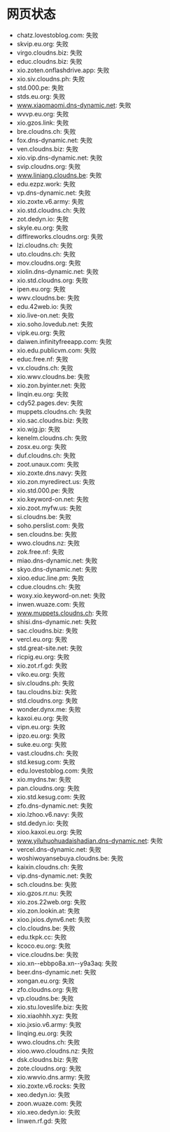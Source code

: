 # 网页状态
- chatz.lovestoblog.com: 失败
- skvip.eu.org: 失败
- virgo.cloudns.biz: 失败
- educ.cloudns.biz: 失败
- xio.zoten.onflashdrive.app: 失败
- xio.siv.cloudns.ph: 失败
- std.000.pe: 失败
- stds.eu.org: 失败
- www.xiaomaomi.dns-dynamic.net: 失败
- wvvp.eu.org: 失败
- xio.gzos.link: 失败
- bre.cloudns.ch: 失败
- fox.dns-dynamic.net: 失败
- ven.cloudns.biz: 失败
- xio.vip.dns-dynamic.net: 失败
- svip.cloudns.org: 失败
- www.liniang.cloudns.be: 失败
- edu.ezpz.work: 失败
- vp.dns-dynamic.net: 失败
- xio.zoxte.v6.army: 失败
- xio.std.cloudns.ch: 失败
- zot.dedyn.io: 失败
- skyle.eu.org: 失败
- diffireworks.cloudns.org: 失败
- lzi.cloudns.ch: 失败
- uto.cloudns.ch: 失败
- mov.cloudns.org: 失败
- xiolin.dns-dynamic.net: 失败
- xio.std.cloudns.org: 失败
- ipen.eu.org: 失败
- wwv.cloudns.be: 失败
- edu.42web.io: 失败
- xio.live-on.net: 失败
- xio.soho.lovedub.net: 失败
- vipk.eu.org: 失败
- daiwen.infinityfreeapp.com: 失败
- xio.edu.publicvm.com: 失败
- educ.free.nf: 失败
- vx.cloudns.ch: 失败
- xio.wwv.cloudns.be: 失败
- xio.zon.byinter.net: 失败
- linqin.eu.org: 失败
- cdy52.pages.dev: 失败
- muppets.cloudns.ch: 失败
- xio.sac.cloudns.biz: 失败
- xio.wjg.jp: 失败
- kenelm.cloudns.ch: 失败
- zosx.eu.org: 失败
- duf.cloudns.ch: 失败
- zoot.unaux.com: 失败
- xio.zoxte.dns.navy: 失败
- xio.zon.myredirect.us: 失败
- xio.std.000.pe: 失败
- xio.keyword-on.net: 失败
- xio.zoot.myfw.us: 失败
- si.cloudns.be: 失败
- soho.perslist.com: 失败
- sen.cloudns.be: 失败
- wwo.cloudns.nz: 失败
- zok.free.nf: 失败
- miao.dns-dynamic.net: 失败
- skyo.dns-dynamic.net: 失败
- xioo.educ.line.pm: 失败
- cdue.cloudns.ch: 失败
- woxy.xio.keyword-on.net: 失败
- inwen.wuaze.com: 失败
- www.muppets.cloudns.ch: 失败
- shisi.dns-dynamic.net: 失败
- sac.cloudns.biz: 失败
- vercl.eu.org: 失败
- std.great-site.net: 失败
- ricpig.eu.org: 失败
- xio.zot.rf.gd: 失败
- viko.eu.org: 失败
- siv.cloudns.ph: 失败
- tau.cloudns.biz: 失败
- std.cloudns.org: 失败
- wonder.dynx.me: 失败
- kaxoi.eu.org: 失败
- vipn.eu.org: 失败
- ipzo.eu.org: 失败
- suke.eu.org: 失败
- vast.cloudns.ch: 失败
- std.kesug.com: 失败
- edu.lovestoblog.com: 失败
- xio.mydns.tw: 失败
- pan.cloudns.org: 失败
- xio.std.kesug.com: 失败
- zfo.dns-dynamic.net: 失败
- xio.lzhoo.v6.navy: 失败
- std.dedyn.io: 失败
- xioo.kaxoi.eu.org: 失败
- www.yiluhuohuadaishadian.dns-dynamic.net: 失败
- vercel.dns-dynamic.net: 失败
- woshiwoyansebuya.cloudns.be: 失败
- kaixin.cloudns.ch: 失败
- vip.dns-dynamic.net: 失败
- sch.cloudns.be: 失败
- xio.gzos.rr.nu: 失败
- xio.zos.22web.org: 失败
- xio.zon.lookin.at: 失败
- xioo.jxios.dynv6.net: 失败
- clo.cloudns.be: 失败
- edu.tkpk.cc: 失败
- kcoco.eu.org: 失败
- vice.cloudns.be: 失败
- xio.xn--ebbpo8a.xn--y9a3aq: 失败
- beer.dns-dynamic.net: 失败
- xongan.eu.org: 失败
- zfo.cloudns.org: 失败
- vp.cloudns.be: 失败
- xio.stu.loveslife.biz: 失败
- xio.xiaohhh.xyz: 失败
- xio.jxsio.v6.army: 失败
- linqing.eu.org: 失败
- wwo.cloudns.ch: 失败
- xioo.wwo.cloudns.nz: 失败
- dsk.cloudns.biz: 失败
- zote.cloudns.org: 失败
- xio.wwvio.dns.army: 失败
- xio.zoxte.v6.rocks: 失败
- xeo.dedyn.io: 失败
- zoon.wuaze.com: 失败
- xio.xeo.dedyn.io: 失败
- linwen.rf.gd: 失败
